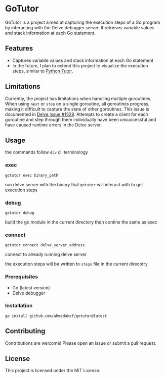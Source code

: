 # GoTutor

GoTutor is a project aimed at capturing the execution steps of a Go program by interacting with the Delve debugger server. It retrieves variable values and stack information at each Go statement.

## Features

- Captures variable values and stack information at each Go statement
- In the future, I plan to extend this project to visualize the execution steps, similar to [Python Tutor](https://pythontutor.com/).

## Limitations
Currently, the project has limitations when handling multiple goroutines. When using `next` or `step` on a single goroutine, all goroutines progress, making it difficult to capture the state of other goroutines. This issue is documented in [Delve Issue #1529](https://github.com/go-delve/delve/issues/1529).
Attempts to create a client for each goroutine and step through them individually have been unsuccessful and have caused runtime errors in the Delve server.

## Usage
the commands follow `dlv` cli terminology

### exec
```
gotutor exec binary_path
```
run delve server with the binary that `gotutor` will interact with to get execution steps

### debug
```
gotutor debug
```
build the go module in the current directory then contine the same as exec

### connect
```
gotutor connect delve_server_address
```
connect to already running delve server

the execution steps will be written to `steps` file in the current direcotry

### Prerequisites

- Go (latest version)
- Delve debugger

### Installation

```
go install github.com/ahmedakef/gotutor@latest
```


## Contributing

Contributions are welcome! Please open an issue or submit a pull request.

## License

This project is licensed under the MIT License.
